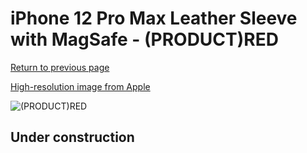 # iPhone 12 Pro Max Leather Sleeve with MagSafe - (PRODUCT)RED

[Return to previous page](/iphone_12)

[High-resolution image from Apple](https://store.storeimages.cdn-apple.com/8756/as-images.apple.com/is/MHYJ3?wid=4500&hei=4500&fmt=png)

<div style="width: 500px"><img src="/everyphone/MHYJ3.png" alt="(PRODUCT)RED"></div>

## Under construction
